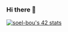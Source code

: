 ### Hi there 👋
[![soel-bou's 42 stats](https://badge.mediaplus.ma/black/soel-bou)](https://github.com/oakoudad/badge42)
<!--
**soufianbouazzaoui03/soufianbouazzaoui03** is a ✨ _special_ ✨ repository because its `README.md` (this file) appears on your GitHub profile.

Here are some ideas to get you started:

- 🔭 I’m currently working on ...
- 🌱 I’m currently learning ...
- 👯 I’m looking to collaborate on ...
- 🤔 I’m looking for help with ...
- 💬 Ask me about ...
- 📫 How to reach me: ...
- 😄 Pronouns: ...
- ⚡ Fun fact: ...
-->
